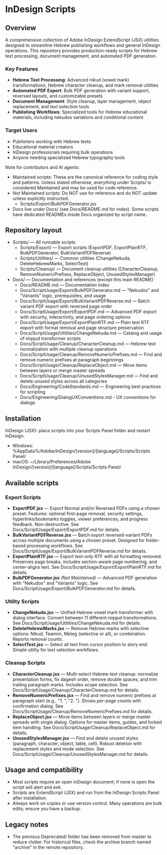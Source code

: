 # InDesign Scripts

## Overview

A comprehensive collection of Adobe InDesign ExtendScript (JSX) utilities designed to streamline Hebrew publishing workflows and general InDesign operations. This repository provides production-ready scripts for Hebrew text processing, document management, and automated PDF generation.

### Key Features

- **Hebrew Text Processing**: Advanced nikud (vowel mark) transformations, Hebrew character cleanup, and mark removal utilities
- **Automated PDF Export**: Bulk PDF generation with variant support, reversed layouts, and customizable presets
- **Document Management**: Style cleanup, layer management, object replacement, and text selection tools
- **Publishing Workflows**: Specialized tools for Hebrew educational materials, including nekudos variations and conditional content

### Target Users

- Publishers working with Hebrew texts
- Educational material creators
- InDesign professionals requiring bulk operations
- Anyone needing specialized Hebrew typography tools

Note for contributors and AI agents:
- Maintained scripts: These are the canonical reference for coding style and patterns. Unless stated otherwise, everything under Scripts/ is considered Maintained and may be used for code reference.
- Not Maintained scripts: Do NOT use for reference and do NOT update unless explicitly instructed.
  - Scripts/Export/BulkPDFGenerator.jsx
- Docs live under Docs/ (see Docs/README.md for index). Some scripts have dedicated READMEs inside Docs organized by script name.

## Repository layout
- Scripts/ — All runnable scripts
  - Scripts/Export/ — Export scripts (ExportPDF, ExportPlainRTF, BulkPDFGenerator, BulkVariantPDFReverse)
  - Scripts/Utilities/ — Common utilities (ChangeNekuda, DeleteHebrewMarks, SelectText)
  - Scripts/Cleanup/ — Document cleanup utilities (CharacterCleanup, RemoveNumericPrefixes, ReplaceObject, UnusedStylesManager)
- Docs/ — Documentation and references (except this main README)
  - Docs/README.md — Documentation index
  - Docs/ScriptUsage/Export/BulkPDFGenerator.md — "Nekudos" and "Variants" logic, prerequisites, and usage
  - Docs/ScriptUsage/Export/BulkVariantPDFReverse.md — Batch variant PDF export with reversed page order
  - Docs/ScriptUsage/Export/ExportPDF.md — Advanced PDF export with security, interactivity, and page ordering options
  - Docs/ScriptUsage/Export/ExportPlainRTF.md — Plain text RTF export with format removal and page structure preservation
  - Docs/ScriptUsage/Utilities/ChangeNekuda.md — Catalog and usage of niqqud transformer scripts
  - Docs/ScriptUsage/Cleanup/CharacterCleanup.md — Hebrew text normalization with multiple cleanup operations
  - Docs/ScriptUsage/Cleanup/RemoveNumericPrefixes.md — Find and remove numeric prefixes at paragraph beginnings
  - Docs/ScriptUsage/Cleanup/ReplaceObject.md — Move items between layers or merge master spreads
  - Docs/ScriptUsage/Cleanup/UnusedStylesManager.md — Find and delete unused styles across all categories
  - Docs/Engineering/CodeStandards.md — Engineering best practices for scripting
  - Docs/Engineering/DialogUXConventions.md - UX conventions for dialogs

## Installation
InDesign (JSX): place scripts into your Scripts Panel folder and restart InDesign.
- Windows: %AppData%/Adobe/InDesign/[version]/[language]/Scripts/Scripts Panel/
- macOS: ~/Library/Preferences/Adobe InDesign/[version]/[language]/Scripts/Scripts Panel/

## Available scripts

### Export Scripts
- **ExportPDF.jsx** — Export Normal and/or Reversed PDFs using a chosen preset. Features: optional first-page removal, security settings, hyperlinks/bookmarks toggles, viewer preferences, and progress feedback. Non-destructive. See Docs/ScriptUsage/Export/ExportPDF.md for details.
- **BulkVariantPDFReverse.jsx** — Batch export reversed-variant PDFs across multiple documents using a chosen preset. Designed for folder-based processing workflows. See Docs/ScriptUsage/Export/BulkVariantPDFReverse.md for details.
- **ExportPlainRTF.jsx** — Export text-only RTF with all formatting removed. Preserves page breaks, includes section-aware page numbering, and center-aligns text. See Docs/ScriptUsage/Export/ExportPlainRTF.md for details.
- **BulkPDFGenerator.jsx** *(Not Maintained)* — Advanced PDF generation with "Nekudos" and "Variants" logic. See Docs/ScriptUsage/Export/BulkPDFGenerator.md for details.

### Utility Scripts
- **ChangeNekuda.jsx** — Unified Hebrew vowel mark transformer with dialog interface. Convert between 11 different niqqud transformations. See Docs/ScriptUsage/Utilities/ChangeNekuda.md for details.
- **DeleteHebrewMarks.jsx** — Remove Hebrew marks with selective options: Nikud, Teamim, Meteg (selective or all), or combination. Reports removal counts.
- **SelectText.jsx** — Select all text from cursor position to story end. Simple utility for text selection workflows.

### Cleanup Scripts
- **CharacterCleanup.jsx** — Multi-select Hebrew text cleanup: normalize presentation forms, fix dagesh order, remove double spaces, and trim trailing paragraph marks. Includes scope selection. See Docs/ScriptUsage/Cleanup/CharacterCleanup.md for details.
- **RemoveNumericPrefixes.jsx** — Find and remove numeric prefixes at paragraph start (e.g., "1. ", "2. "). Shows per-page counts with confirmation dialog. See Docs/ScriptUsage/Cleanup/RemoveNumericPrefixes.md for details.
- **ReplaceObject.jsx** — Move items between layers or merge master spreads with single dialog. Options for master items, guides, and locked item handling. See Docs/ScriptUsage/Cleanup/ReplaceObject.md for details.
- **UnusedStylesManager.jsx** — Find and delete unused styles (paragraph, character, object, table, cell). Robust deletion with replacement styles and mode selection. See Docs/ScriptUsage/Cleanup/UnusedStylesManager.md for details.

## Usage and compatibility
- Most scripts require an open InDesign document; if none is open the script will alert and exit.
- Scripts are ExtendScript (JSX) and run from the InDesign Scripts Panel after installation.
- Always work on copies or use version control. Many operations are bulk edits; ensure you have a backup.

## Legacy notes
- The previous Deprecated/ folder has been removed from master to reduce clutter. For historical files, check the archive branch named "archive" in the remote repository.
